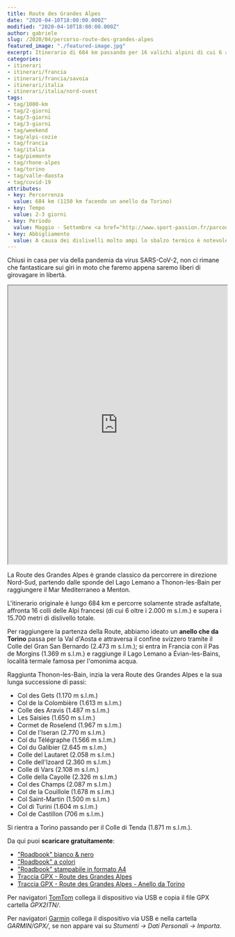 ```yaml
---
title: Route des Grandes Alpes
date: "2020-04-10T18:00:00.000Z"
modified: "2020-04-10T18:00:00.000Z"
author: gabriele
slug: /2020/04/percorso-route-des-grandes-alpes
featured_image: "./featured-image.jpg"
excerpt: Itinerario di 684 km passando per 16 valichi alpini di cui 6 a più di 2.000 m di altezza. Si parte dal grande Lago Lemano per arrivare sul Mar Mediterraneo.
categories:
- itinerari
- itinerari/francia
- itinerari/francia/savoia
- itinerari/italia
- itinerari/italia/nord-ovest
tags:
- tag/1000-km
- tag/2-giorni
- tag/3-giorni
- tag/3-giorni
- tag/weekend
- tag/alpi-cozie
- tag/francia
- tag/italia
- tag/piemonte
- tag/rhone-alpes
- tag/torino
- tag/valle-daosta
- tag/covid-19
attributes:
- key: Percorrenza
  value: 684 km (1150 km facendo un anello da Torino)
- key: Tempo
  value: 2-3 giorni
- key: Periodo
  value: Maggio - Settembre <a href="http://www.sport-passion.fr/parcours/etat-cols.php" target="_blank">verificare apertura colli</a>
- key: Abbigliamento
  value: A causa dei dislivelli molto ampi lo sbalzo termico è notevole, consigliato abbigliamento multistrato e un paio di guanti invernali in aggiunta a quelli estivi
---
```


Chiusi in casa per via della pandemia da virus SARS-CoV-2, non ci rimane che fantasticare sui giri in moto che faremo appena saremo liberi di girovagare in libertà.

<iframe src="https://www.google.com/maps/d/u/2/embed?mid=1dXZPnBCUsN1oP6Qd9_DuufahThKK_YAG" width="100%" height="640"></iframe>

La Route des Grandes Alpes è grande classico da percorrere in direzione Nord-Sud, partendo dalle sponde del Lago Lemano a Thonon-les-Bain per raggiungere il Mar Mediterraneo a Menton.

L'itinerario originale è lungo 684 km e percorre solamente strade asfaltate, affronta 16 colli delle Alpi francesi (di cui 6 oltre i 2.000 m s.l.m.) e supera i 15.700 metri di dislivello totale.

Per raggiungere la partenza della Route, abbiamo ideato un **anello che da Torino** passa per la Val d'Aosta e attraversa il confine svizzero tramite il Colle del Gran San Bernardo (2.473 m s.l.m.);
si entra in Francia con il Pas de Morgins (1.369 m s.l.m.) e raggiunge il Lago Lemano a Évian-les-Bains, località termale famosa per l'omonima acqua.

Raggiunta Thonon-les-Bain, inzia la vera Route des Grandes Alpes e la sua lunga successione di passi:

- Col des Gets (1.170 m s.l.m.)
- Col de la Colombière (1.613 m s.l.m.)
- Colle des Aravis (1.487 m s.l.m.)
- Les Saisies (1.650 m s.l.m.)
- Cormet de Roselend (1.967 m s.l.m.)
- Col de l'Iseran (2.770 m s.l.m.)
- Col du Télégraphe (1.566 m s.l.m.)
- Col du Galibier (2.645 m s.l.m.)
- Colle del Lautaret (2.058 m s.l.m.)
- Colle dell'Izoard (2.360 m s.l.m.)
- Colle di Vars (2.108 m s.l.m.)
- Colle della Cayolle (2.326 m s.l.m.)
- Col des Champs (2.087 m s.l.m.)
- Col de la Couillole (1.678 m s.l.m.)
- Col Saint-Martin (1.500 m s.l.m.)
- Col di Turini (1.604 m s.l.m.)
- Col de Castillon (706 m s.l.m.)

Si rientra a Torino passando per il Colle di Tenda (1.871 m s.l.m.).

Da qui puoi **scaricare gratuitamente**:

- ["Roadbook" bianco & nero](./risorse/route_des_grandes_alpes-bw.pdf)
- ["Roadbook" a colori](./risorse/route_des_grandes_alpes-color.pdf)
- ["Roadbook" stampabile in formato A4](./risorse/route_des_grandes_alpes-a4.pdf)
- [Traccia GPX - Route des Grandes Alpes](./risorse/route_des_grandes_alpes.gpx)
- [Traccia GPX - Route des Grandes Alpes - Anello da Torino](./risorse/route_des_grandes_alpes-anello_torino.gpx)

<div class="message pro-tip">
  <p>Per navigatori <a href="https://amzn.to/34pYRZv" target="_blank">TomTom</a> collega il dispositivo via USB e copia il file GPX cartella <em>GPX2ITN/</em>.</p>
  <p>Per navigatori <a href="https://amzn.to/2UZJxzJ" target="_blank">Garmin</a> collega il dispositivo via USB e nella cartella <em>GARMIN/GPX/</em>, se non appare vai su <em>Stumenti -> Dati Personali -> Importa</em>.</p>
</div>
